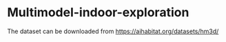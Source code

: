 # Multimodel-indoor-exploration
The dataset can be downloaded from https://aihabitat.org/datasets/hm3d/